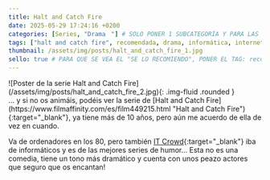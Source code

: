 ```yaml
---
title: Halt and Catch Fire
date: 2025-05-29 17:24:16 +0200
categories: [Series, "Dramaㅤ"] # SOLO PONER 1 SUBCATEGORÍA Y PARA LAS SERIES PONER UN CARACTER INVISIBLE, COPIALO DE ENTRE LOS PARÉNTESIS (ㅤ), AL FINAL DE LA SUBCATEGORÍA, POR EJEMPLO [Series, "Thrillerㅤ"]
tags: ["halt and catch fire", recomendada, drama, informática, internet, "años 80", "años 90", "christopher cantwell", "christopher rogers"]
thumbnail: /assets/img/posts/halt_and_catch_fire_1.jpg
sello: true # PARA QUE SE VEA EL "SE LO RECOMIENDO", PONER EL TAG: recomendada
---
```


<div class="row mb-4">
  <div class="col-md-5" markdown="1">
![Poster de la serie Halt and Catch Fire](/assets/img/posts/halt_and_catch_fire_2.jpg){: .img-fluid .rounded }
  </div>
  <div class="col-md-7" markdown="1">
... y si no os animáis, podéis ver la serie de [Halt and Catch Fire](https://www.filmaffinity.com/es/film449215.html "Halt and Catch Fire"){:target="_blank"}, ya tiene más de 10 años, pero aún me acuerdo de ella de vez en cuando.

Va de ordenadores en los 80, pero también [IT Crowd](https://www.filmaffinity.com/es/film914339.html "IT Crowd"){:target="_blank"} iba de informáticos y es de las mejores series de humor... Esta no es una comedia, tiene un tono más dramático y cuenta con unos peazo actores que seguro que os encantan!
  </div>
</div>
